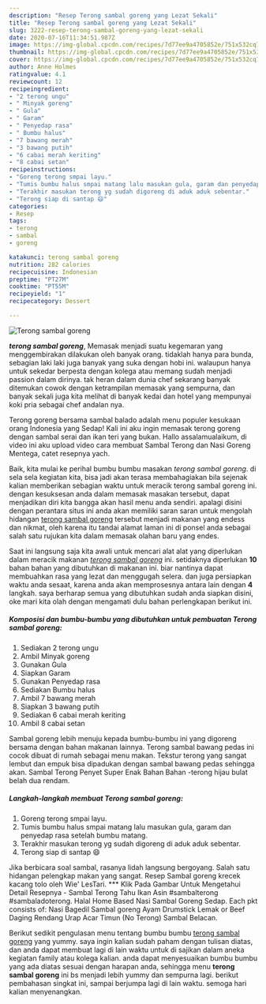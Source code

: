 ```yaml
---
description: "Resep Terong sambal goreng yang Lezat Sekali"
title: "Resep Terong sambal goreng yang Lezat Sekali"
slug: 3222-resep-terong-sambal-goreng-yang-lezat-sekali
date: 2020-07-16T11:34:51.987Z
image: https://img-global.cpcdn.com/recipes/7d77ee9a4705852e/751x532cq70/terong-sambal-goreng-foto-resep-utama.jpg
thumbnail: https://img-global.cpcdn.com/recipes/7d77ee9a4705852e/751x532cq70/terong-sambal-goreng-foto-resep-utama.jpg
cover: https://img-global.cpcdn.com/recipes/7d77ee9a4705852e/751x532cq70/terong-sambal-goreng-foto-resep-utama.jpg
author: Anne Holmes
ratingvalue: 4.1
reviewcount: 12
recipeingredient:
- "2 terong ungu"
- " Minyak goreng"
- " Gula"
- " Garam"
- " Penyedap rasa"
- " Bumbu halus"
- "7 bawang merah"
- "3 bawang putih"
- "6 cabai merah keriting"
- "8 cabai setan"
recipeinstructions:
- "Goreng terong smpai layu."
- "Tumis bumbu halus smpai matang lalu masukan gula, garam dan penyedap rasa setelah bumbu matang."
- "Terakhir masukan terong yg sudah digoreng di aduk aduk sebentar."
- "Terong siap di santap 😄"
categories:
- Resep
tags:
- terong
- sambal
- goreng

katakunci: terong sambal goreng 
nutrition: 282 calories
recipecuisine: Indonesian
preptime: "PT27M"
cooktime: "PT55M"
recipeyield: "1"
recipecategory: Dessert

---
```



![Terong sambal goreng](https://img-global.cpcdn.com/recipes/7d77ee9a4705852e/751x532cq70/terong-sambal-goreng-foto-resep-utama.jpg)

<b><i>terong sambal goreng</i></b>, Memasak menjadi suatu kegemaran yang menggembirakan dilakukan oleh banyak orang. tidaklah hanya para bunda, sebagian laki laki juga banyak yang suka dengan hobi ini. walaupun hanya untuk sekedar berpesta dengan kolega atau memang sudah menjadi passion dalam dirinya. tak heran dalam dunia chef sekarang banyak ditemukan cowok dengan ketrampilan memasak yang sempurna, dan banyak sekali juga kita melihat di banyak kedai dan hotel yang mempunyai koki pria sebagai chef andalan nya.

Terong goreng bersama sambal balado adalah menu populer kesukaan orang Indonesia yang Sedap! Kali ini aku ingin memasak terong goreng dengan sambal serai dan ikan teri yang bukan. Hallo assalamualaikum, di video ini aku upload video cara membuat Sambal Terong dan Nasi Goreng Mentega, catet resepnya yach.

Baik, kita mulai ke perihal bumbu bumbu masakan <i>terong sambal goreng</i>. di sela sela kegiatan kita, bisa jadi akan terasa membahagiakan bila sejenak kalian memberikan sebagian waktu untuk meracik terong sambal goreng ini. dengan kesuksesan anda dalam memasak masakan tersebut, dapat menjadikan diri kita bangga akan hasil menu anda sendiri. apalagi disini dengan perantara situs ini anda akan memiliki saran saran untuk mengolah hidangan <u>terong sambal goreng</u> tersebut menjadi makanan yang endess dan nikmat, oleh karena itu tandai alamat laman ini di ponsel anda sebagai salah satu rujukan kita dalam memasak olahan baru yang endes.


Saat ini langsung saja kita awali untuk mencari alat alat yang diperlukan dalam meracik makanan <u><i>terong sambal goreng</i></u> ini. setidaknya diperlukan <b>10</b> bahan bahan yang dibutuhkan di makanan ini. biar nantinya dapat membuahkan rasa yang lezat dan menggugah selera. dan juga persiapkan waktu anda sesaat, karena anda akan memprosesnya antara lain dengan <b>4</b> langkah. saya berharap semua yang dibutuhkan sudah anda siapkan disini, oke mari kita olah dengan mengamati dulu bahan perlengkapan berikut ini.

<!--inarticleads1-->

##### Komposisi dan bumbu-bumbu yang dibutuhkan untuk pembuatan Terong sambal goreng:

1. Sediakan 2 terong ungu
1. Ambil  Minyak goreng
1. Gunakan  Gula
1. Siapkan  Garam
1. Gunakan  Penyedap rasa
1. Sediakan  Bumbu halus
1. Ambil 7 bawang merah
1. Siapkan 3 bawang putih
1. Sediakan 6 cabai merah keriting
1. Ambil 8 cabai setan


Sambal goreng lebih menuju kepada bumbu-bumbu ini yang digoreng bersama dengan bahan makanan lainnya. Terong sambal bawang pedas ini cocok dibuat di rumah sebagai menu makan. Tekstur terong yang sangat lembut dan empuk bisa dipadukan dengan sambal bawang pedas sehingga akan. Sambal Terong Penyet Super Enak Bahan Bahan -terong hijau bulat belah dua rendam. 

<!--inarticleads2-->

##### Langkah-langkah membuat Terong sambal goreng:

1. Goreng terong smpai layu.
1. Tumis bumbu halus smpai matang lalu masukan gula, garam dan penyedap rasa setelah bumbu matang.
1. Terakhir masukan terong yg sudah digoreng di aduk aduk sebentar.
1. Terong siap di santap 😄


Jika berbicara soal sambal, rasanya lidah langsung bergoyang. Salah satu hidangan pelengkap makan yang sangat. Resep Sambal goreng krecek kacang tolo oleh Wie&#39; LesTari. *** Klik Pada Gambar Untuk Mengetahui Detail Resepnya - Sambal Terong Tahu Ikan Asin #sambalterong #sambaladoterong. Halal Home Based Nasi Sambal Goreng Sedap. Each pkt consists of: Nasi Bagedil Sambal goreng Ayam Drumstick Lemak or Beef Daging Rendang Urap Acar Timun (No Terong) Sambal Belacan. 

Berikut sedikit pengulasan menu tentang bumbu bumbu <u>terong sambal goreng</u> yang yummy. saya ingin kalian sudah paham dengan tulisan diatas, dan anda dapat membuat lagi di lain waktu untuk di sajikan dalam aneka kegiatan family atau kolega kalian. anda dapat menyesuaikan bumbu bumbu yang ada diatas sesuai dengan harapan anda, sehingga menu <b>terong sambal goreng</b> ini bs menjadi lebih yummy dan sempurna lagi. berikut pembahasan singkat ini, sampai berjumpa lagi di lain waktu. semoga hari kalian menyenangkan.
